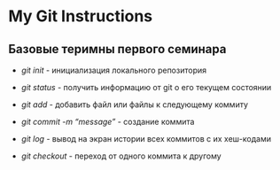# My Git Instructions

## Базовые теримны первого семинара

* *git init* - инициализация локального репозитория

* *git status* - получить информацию от git о его текущем состоянии

* *git add* - добавить файл или файлы к следующему коммиту

* *git commit -m “message”* - создание коммита

* *git log* - вывод на экран истории всех коммитов с их хеш-кодами

* *git checkout* - переход от одного коммита к другому